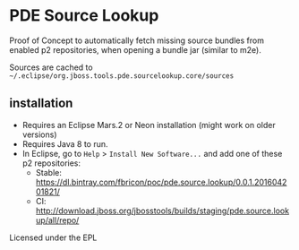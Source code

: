 # PDE Source Lookup

Proof of Concept to automatically fetch missing source bundles from enabled p2 repositories, when opening a bundle jar (similar to m2e).

Sources are cached to `~/.eclipse/org.jboss.tools.pde.sourcelookup.core/sources`

## installation
- Requires an Eclipse Mars.2 or Neon installation (might work on older versions)
- Requires Java 8 to run. 
- In Eclipse, go to `Help` > `Install New Software...` and add one of these p2 repositories:
  - Stable: https://dl.bintray.com/fbricon/poc/pde.source.lookup/0.0.1.201604201821/
  - CI: http://download.jboss.org/jbosstools/builds/staging/pde.source.lookup/all/repo/


Licensed under the EPL
